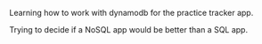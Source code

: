 Learning how to work with dynamodb for the practice tracker app.

Trying to decide if a NoSQL app would be better than a SQL app.
